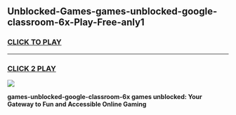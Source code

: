 
## Unblocked-Games-games-unblocked-google-classroom-6x-Play-Free-anly1
<h3>
<a href="https://premium76.site?title=games-unblocked-google-classroom-6x&ref=17A">CLICK TO PLAY</a></h3>
<hr>

<h3>
<a href="https://premium76.site?title=games-unblocked-google-classroom-6x&ref=17A">CLICK 2 PLAY</a>
  
</h3>

<a href="https://premium76.site?title=games-unblocked-google-classroom-6x&ref=17A"><img src="https://clearcache.store/games.png"></a>


**games-unblocked-google-classroom-6x games unblocked: Your Gateway to Fun and Accessible Online Gaming**
